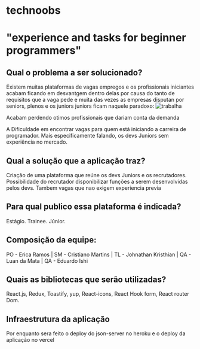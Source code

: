 # technoobs

# "experience and tasks for beginner programmers" #
 
## Qual o problema a ser solucionado? ##
Existem muitas plataformas de vagas empregos e os profissionais iniciantes acabam ficando em desvantgem dentro delas por causa do tanto de requisitos que a vaga pede e muita das vezes as empresas disputan por seniors, plenos e os juniors juniors ficam naquele paradoxo:
![trabalha](https://user-images.githubusercontent.com/97741894/177298177-760de881-dc80-40b2-8a0d-ac06ae5733df.jpg)

Acabam perdendo otimos profissionais que dariam conta da demanda 

A Dificuldade em encontrar vagas para quem está iniciando a carreira de programador.
Mais especificamente falando, os devs Juniors sem experiência no mercado.

## Qual a solução que a aplicação traz? ##
Criação de uma plataforma que reúne os devs Juniors e os recrutadores. Possibilidade do recrutador disponibilizar funções a serem desenvolvidas pelos devs. Tambem vagas que nao exigem experiencia previa 

## Para qual publico essa plataforma é indicada? ##
 Estágio.
 Trainee.
 Júnior.
 
## Composição da equipe: ##
 PO - Erica Ramos |
 SM - Cristiano Martins |
 TL - Johnathan Kristhian |
 QA - Luan da Mata |
 QA - Eduardo Ishi 
 

## Quais as bibliotecas que serão utilizadas? ##
React.js, Redux, Toastify, yup, React-icons, React Hook form, React router Dom.

## Infraestrutura da aplicação ##
Por enquanto sera feito o deploy do json-server no heroku e o deploy da aplicação no vercel 
